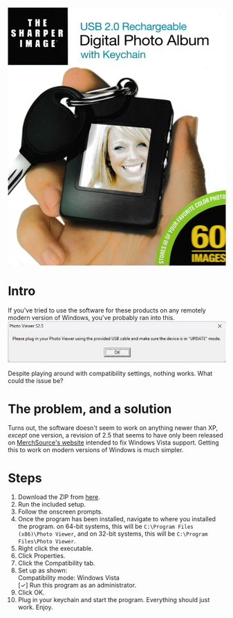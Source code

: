 ![Product cover](https://raw.githubusercontent.com/Smu1zel/SharperImageKeychainWin11/refs/heads/master/res/cover.jpg)

# Intro
If you've tried to use the software for these products on any remotely modern version of Windows, you've probably ran into this.  
![This comes up even if it's plugged in](https://raw.githubusercontent.com/Smu1zel/SharperImageKeychainWin11/refs/heads/master/res/screenshot.jpg)

Despite playing around with compatibility settings, nothing works. What could the issue be?

# The problem, and a solution
Turns out, the software doesn't seem to work on anything newer than XP, *except* one version, a revision of 2.5 that seems to have only been released on [MerchSource's website](https://web.archive.org/web/20120106024849if_/http://mscustomercare.com/#:~:text=Digital%20Photo%20Keychain) intended to fix Windows Vista support. Getting this to work on modern versions of Windows is much simpler.

# Steps
1. Download the ZIP from [here](https://github.com/Smu1zel/SharperImageKeychainWin11/raw/refs/heads/master/2.5b%20%2898-11%29/Digital%20Photo%20Keychain%20Software.zip).
2. Run the included setup.
3. Follow the onscreen prompts.
4. Once the program has been installed, navigate to where you installed the program. on 64-bit systems, this will be ``C:\Program Files (x86)\Photo Viewer``, and on 32-bit systems, this will be ``C:\Program Files\Photo Viewer``.
5. Right click the executable.
6. Click Properties.
7. Click the Compatibility tab.
8. Set up as shown:  
	Compatibility mode: Windows Vista  
	[✓] Run this program as an administrator.
9. Click OK.
10. Plug in your keychain and start the program. Everything should just work. Enjoy. 
